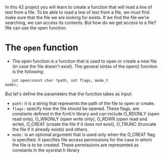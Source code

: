 In this 42 project you will learn to create a function that will read a line of text from a file.
To be able to read a line of text from a file, we must first make sure that the file we are looking for exists. If we find the file we're searching, we can access its contents. But how do we get access to a file? We can use the open function.

<h1 align="left">The <code>open</code> function</h1>

- The open function is a function that is used to open or create a new file (in case the file doesn't exist).
The general sintax of the open() function is the following:

<code>&nbsp;&nbsp;&nbsp;int open(const char *path, int flags, mode_t mode);</code>

But let's define the parameters that the function takes as input:

- <code>path:</code> it is a string that represents the path of the file to open or create.
- <code>flags:</code> specify how the file should be opened. These flags, are constants defined in the fcntl.h library and can include O_RDONLY (open read only), O_WRONLY (open write only), O_RDWR (open read and write), O_CREAT (create the file if it does not exist), O_TRUNC (truncate the file if it already exists) and others.
- <code>mode:</code> is an optional argument that is used only when the O_CREAT flag is specified. It specifies file access permissions for the case in which the file is to be created. These permissions are represented as constants in the sys/stat.h library
